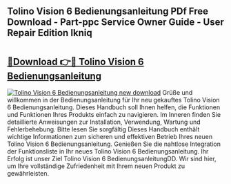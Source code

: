 ## Tolino Vision 6 Bedienungsanleitung PDf Free Download - Part-ppc Service Owner Guide - User Repair Edition Ikniq

# <h2><a href="http://df5r4sh.blite.top/?on=Tolino+Vision+6+Bedienungsanleitung">🔗Download 👉🔴 Tolino Vision 6 Bedienungsanleitung</a></h2>

[![Tolino Vision 6 Bedienungsanleitung new download](https://i.imgur.com/lujVjoI.png)](http://df5r4sh.blite.top/?on=Tolino+Vision+6+Bedienungsanleitung)
Grüße und willkommen in der Bedienungsanleitung für Ihr neu gekauftes Tolino Vision 6 Bedienungsanleitung. Dieses Handbuch soll Ihnen helfen, die Funktionen und Funktionen Ihres Produkts einfach zu navigieren. Im Inneren finden Sie detaillierte Anweisungen zur Installation, Verwendung, Wartung und Fehlerbehebung. Bitte lesen Sie sorgfältig Dieses Handbuch enthält wichtige Informationen zum sicheren und effektiven Betrieb Ihres neuen Tolino Vision 6 Bedienungsanleitung. Genießen Sie die nahtlose Integration der Funktionsliste in Ihr neues Tolino Vision 6 Bedienungsanleitung. Ihr Erfolg ist unser Ziel Tolino Vision 6 BedienungsanleitungDD. Wir sind hier, um Ihre vollständige Zufriedenheit mit Ihrem neuen Produkt zu gewährleisten.
